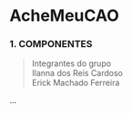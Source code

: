 # AcheMeuCAO

### 1. COMPONENTES<br>

> Integrantes do grupo<br>
Ilanna dos Reis Cardoso <br>
Erick Machado Ferreira <br>

...<br>
